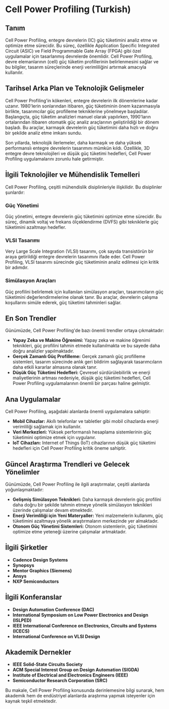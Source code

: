 # Cell Power Profiling (Turkish)

## Tanım

Cell Power Profiling, entegre devrelerin (IC) güç tüketimini analiz etme ve optimize etme sürecidir. Bu süreç, özellikle Application Specific Integrated Circuit (ASIC) ve Field Programmable Gate Array (FPGA) gibi özel uygulamalar için tasarlanmış devrelerde önemlidir. Cell Power Profiling, devre elemanlarının (cell) güç tüketim profillerinin belirlenmesini sağlar ve bu bilgiler, tasarım süreçlerinde enerji verimliliğini artırmak amacıyla kullanılır.

## Tarihsel Arka Plan ve Teknolojik Gelişmeler

Cell Power Profiling'in kökenleri, entegre devrelerin ilk dönemlerine kadar uzanır. 1980'lerin sonlarından itibaren, güç tüketiminin önem kazanmasıyla birlikte, tasarımcılar güç profilleme tekniklerine yönelmeye başladılar. Başlangıçta, güç tüketim analizleri manuel olarak yapılırken, 1990'ların ortalarından itibaren otomatik güç analiz araçlarının geliştirildiği bir dönem başladı. Bu araçlar, karmaşık devrelerin güç tüketimini daha hızlı ve doğru bir şekilde analiz etme imkanı sundu.

Son yıllarda, teknolojik ilerlemeler, daha karmaşık ve daha yüksek performanslı entegre devrelerin tasarımını mümkün kıldı. Özellikle, 3D entegre devre teknolojileri ve düşük güç tüketimi hedefleri, Cell Power Profiling uygulamalarını zorunlu hale getirmiştir.

## İlgili Teknolojiler ve Mühendislik Temelleri

Cell Power Profiling, çeşitli mühendislik disiplinleriyle ilişkilidir. Bu disiplinler şunlardır:

### Güç Yönetimi

Güç yönetimi, entegre devrelerin güç tüketimini optimize etme sürecidir. Bu süreç, dinamik voltaj ve frekans ölçeklendirme (DVFS) gibi tekniklerle güç tüketimini azaltmayı hedefler.

### VLSI Tasarımı

Very Large Scale Integration (VLSI) tasarımı, çok sayıda transistörün bir araya getirildiği entegre devrelerin tasarımını ifade eder. Cell Power Profiling, VLSI tasarımı sürecinde güç tüketiminin analiz edilmesi için kritik bir adımdır.

### Simülasyon Araçları

Güç profilini belirlemek için kullanılan simülasyon araçları, tasarımcıların güç tüketimini değerlendirmelerine olanak tanır. Bu araçlar, devrelerin çalışma koşullarını simüle ederek, güç tüketimi tahminleri sağlar.

## En Son Trendler

Günümüzde, Cell Power Profiling'de bazı önemli trendler ortaya çıkmaktadır:

- **Yapay Zeka ve Makine Öğrenimi:** Yapay zeka ve makine öğrenimi teknikleri, güç profilini tahmin etmede kullanılmakta ve bu sayede daha doğru analizler yapılmaktadır.
- **Gerçek Zamanlı Güç Profilleme:** Gerçek zamanlı güç profilleme sistemleri, tasarım sürecinde anlık geri bildirim sağlayarak tasarımcıların daha etkili kararlar almasına olanak tanır.
- **Düşük Güç Tüketimi Hedefleri:** Çevresel sürdürülebilirlik ve enerji maliyetlerinin artması nedeniyle, düşük güç tüketimi hedefleri, Cell Power Profiling uygulamalarının önemli bir parçası haline gelmiştir.

## Ana Uygulamalar

Cell Power Profiling, aşağıdaki alanlarda önemli uygulamalara sahiptir:

- **Mobil Cihazlar:** Akıllı telefonlar ve tabletler gibi mobil cihazlarda enerji verimliliği sağlamak için kullanılır.
- **Veri Merkezleri:** Yüksek performanslı hesaplama sistemlerinin güç tüketimini optimize etmek için uygulanır.
- **IoT Cihazları:** Internet of Things (IoT) cihazlarının düşük güç tüketimi hedefleri için Cell Power Profiling kritik öneme sahiptir.

## Güncel Araştırma Trendleri ve Gelecek Yönelimler

Günümüzde, Cell Power Profiling ile ilgili araştırmalar, çeşitli alanlarda yoğunlaşmaktadır:

- **Gelişmiş Simülasyon Teknikleri:** Daha karmaşık devrelerin güç profilini daha doğru bir şekilde tahmin etmeye yönelik simülasyon teknikleri üzerinde çalışmalar devam etmektedir.
- **Enerji Verimliliği için Yeni Materyaller:** Yeni malzemelerin kullanımı, güç tüketimini azaltmaya yönelik araştırmaların merkezinde yer almaktadır.
- **Otonom Güç Yönetimi Sistemleri:** Otonom sistemlerin, güç tüketimini optimize etme yeteneği üzerine çalışmalar artmaktadır.

## İlgili Şirketler

- **Cadence Design Systems**
- **Synopsys**
- **Mentor Graphics (Siemens)**
- **Ansys**
- **NXP Semiconductors**

## İlgili Konferanslar

- **Design Automation Conference (DAC)**
- **International Symposium on Low Power Electronics and Design (ISLPED)**
- **IEEE International Conference on Electronics, Circuits and Systems (ICECS)**
- **International Conference on VLSI Design**

## Akademik Dernekler

- **IEEE Solid-State Circuits Society**
- **ACM Special Interest Group on Design Automation (SIGDA)**
- **Institute of Electrical and Electronics Engineers (IEEE)**
- **Semiconductor Research Corporation (SRC)**

Bu makale, Cell Power Profiling konusunda derinlemesine bilgi sunarak, hem akademik hem de endüstriyel alanlarda araştırma yapmak isteyenler için kaynak teşkil etmektedir.